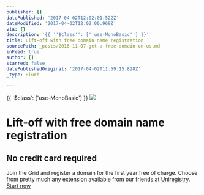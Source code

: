 ```yaml
---
publisher: {}
datePublished: '2017-04-02T12:02:01.522Z'
dateModified: '2017-04-02T12:02:00.969Z'
via: {}
description: '{{ ''$class'': [''use-MonoBasic''] }}'
title: Lift-off with free domain name registration
sourcePath: _posts/2016-11-07-get-a-free-domain-on-us.md
inFeed: true
author: []
starred: false
datePublishedOriginal: '2017-04-02T11:59:15.828Z'
_type: Blurb

---
```

{{ '$class': \['use-MonoBasic'\] }}
![](https://the-grid-user-content.s3-us-west-2.amazonaws.com/039c7398-0593-44ac-a06f-a0698c9814f0.jpg)

# Lift-off with free domain name registration

## No credit card required

Join the Grid and register a domain for the first year free of charge. Choose from pretty much any extension available from our friends at [Uniregistry][0].
[Start now][1]

[0]: https://uniregistry.com/ "uniregistry"
[1]: https://plans.thegrid.io/